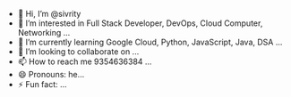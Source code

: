 - 👋 Hi, I’m @sivrity
- 👀 I’m interested in Full Stack Developer, DevOps, Cloud Computer, Networking ...
- 🌱 I’m currently learning Google Cloud, Python, JavaScript, Java, DSA ...
- 💞️ I’m looking to collaborate on ...
- 📫 How to reach me 9354636384 ...
- 😄 Pronouns: he...
- ⚡ Fun fact: ...

<!---
sivrity/sivrity is a ✨ special ✨ repository because its `README.md` (this file) appears on your GitHub profile.
You can click the Preview link to take a look at your changes.
--->
